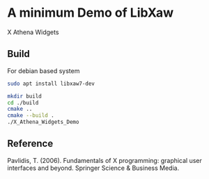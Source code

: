 # A minimum Demo of LibXaw

X Athena Widgets

## Build

For debian based system
```bash
sudo apt install libxaw7-dev
```
```bash
mkdir build
cd ./build
cmake ..
cmake --build .
./X_Athena_Widgets_Demo
```

## Reference

Pavlidis, T. (2006). Fundamentals of X programming: graphical user interfaces and beyond. Springer Science & Business Media.